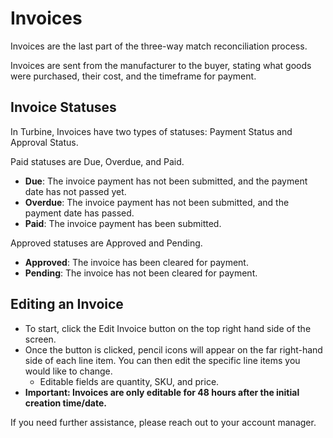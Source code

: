 # Invoices
Invoices are the last part of the three-way match reconciliation process.

Invoices are sent from the manufacturer to the buyer, stating what goods were purchased, their cost, and the timeframe for payment.

## Invoice Statuses
In Turbine, Invoices have two types of statuses: Payment Status and Approval Status. 

Paid statuses are Due, Overdue, and Paid. 

- **Due**: The invoice payment has not been submitted, and the payment date has not passed yet.
- **Overdue**: The invoice payment has not been submitted, and the payment date has passed.
- **Paid**: The invoice payment has been submitted.

Approved statuses are Approved and Pending.
- **Approved**: The invoice has been cleared for payment.
- **Pending**: The invoice has not been cleared for payment.


## Editing an Invoice
- To start, click the Edit Invoice button on the top right hand side of the screen.
- Once the button is clicked, pencil icons will appear on the far right-hand side of each line item. You can then edit the specific line items you would like to change.
     - Editable fields are quantity, SKU, and price.
- **Important: Invoices are only editable for 48 hours after the initial creation time/date.**

If you need further assistance, please reach out to your account manager.
